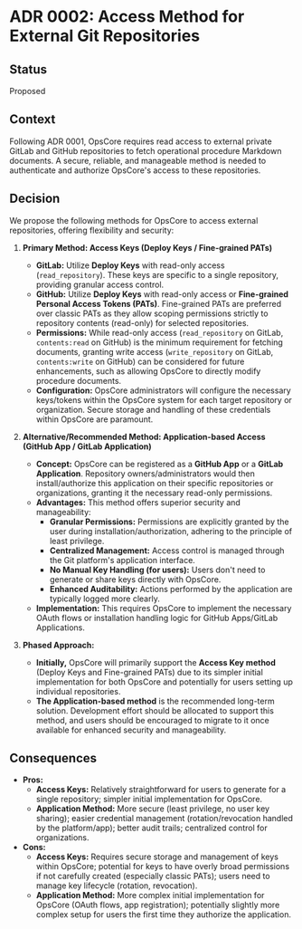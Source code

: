 # ADR 0002: Access Method for External Git Repositories

## Status

Proposed

## Context

Following ADR 0001, OpsCore requires read access to external private GitLab and GitHub repositories to fetch operational procedure Markdown documents. A secure, reliable, and manageable method is needed to authenticate and authorize OpsCore's access to these repositories.

## Decision

We propose the following methods for OpsCore to access external repositories, offering flexibility and security:

1. **Primary Method: Access Keys (Deploy Keys / Fine-grained PATs)**
    * **GitLab:** Utilize **Deploy Keys** with read-only access (`read_repository`). These keys are specific to a single repository, providing granular access control.
    * **GitHub:** Utilize **Deploy Keys** with read-only access or **Fine-grained Personal Access Tokens (PATs)**. Fine-grained PATs are preferred over classic PATs as they allow scoping permissions strictly to repository contents (read-only) for selected repositories.
    * **Permissions:** While read-only access (`read_repository` on GitLab, `contents:read` on GitHub) is the minimum requirement for fetching documents, granting write access (`write_repository` on GitLab, `contents:write` on GitHub) can be considered for future enhancements, such as allowing OpsCore to directly modify procedure documents.
    * **Configuration:** OpsCore administrators will configure the necessary keys/tokens within the OpsCore system for each target repository or organization. Secure storage and handling of these credentials within OpsCore are paramount.

2. **Alternative/Recommended Method: Application-based Access (GitHub App / GitLab Application)**
    * **Concept:** OpsCore can be registered as a **GitHub App** or a **GitLab Application**. Repository owners/administrators would then install/authorize this application on their specific repositories or organizations, granting it the necessary read-only permissions.
    * **Advantages:** This method offers superior security and manageability:
        * **Granular Permissions:** Permissions are explicitly granted by the user during installation/authorization, adhering to the principle of least privilege.
        * **Centralized Management:** Access control is managed through the Git platform's application interface.
        * **No Manual Key Handling (for users):** Users don't need to generate or share keys directly with OpsCore.
        * **Enhanced Auditability:** Actions performed by the application are typically logged more clearly.
    * **Implementation:** This requires OpsCore to implement the necessary OAuth flows or installation handling logic for GitHub Apps/GitLab Applications.

3. **Phased Approach:**
    * **Initially,** OpsCore will primarily support the **Access Key method** (Deploy Keys and Fine-grained PATs) due to its simpler initial implementation for both OpsCore and potentially for users setting up individual repositories.
    * **The Application-based method** is the recommended long-term solution. Development effort should be allocated to support this method, and users should be encouraged to migrate to it once available for enhanced security and manageability.

## Consequences

* **Pros:**
    * **Access Keys:** Relatively straightforward for users to generate for a single repository; simpler initial implementation for OpsCore.
    * **Application Method:** More secure (least privilege, no user key sharing); easier credential management (rotation/revocation handled by the platform/app); better audit trails; centralized control for organizations.
* **Cons:**
    * **Access Keys:** Requires secure storage and management of keys within OpsCore; potential for keys to have overly broad permissions if not carefully created (especially classic PATs); users need to manage key lifecycle (rotation, revocation).
    * **Application Method:** More complex initial implementation for OpsCore (OAuth flows, app registration); potentially slightly more complex setup for users the first time they authorize the application.

